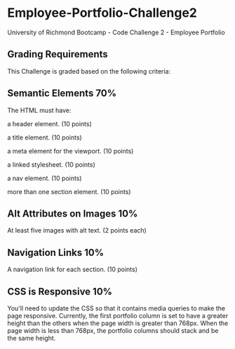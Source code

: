# Employee-Portfolio-Challenge2
University of Richmond Bootcamp - Code Challenge 2 - Employee Portfolio

## Grading Requirements
This Challenge is graded based on the following criteria:

## Semantic Elements 70%
The HTML must have:

a header element. (10 points)

a title element. (10 points)

a meta element for the viewport. (10 points)

a linked stylesheet. (10 points)

a nav element. (10 points)

more than one section element. (10 points)

## Alt Attributes on Images 10%
At least five images with alt text. (2 points each)

## Navigation Links 10%
A navigation link for each section. (10 points)

## CSS is Responsive 10%
You'll need to update the CSS so that it contains media queries to make the page responsive. Currently, the first portfolio column is set to have a greater height than the others when the page width is greater than 768px. When the page width is less than 768px, the portfolio columns should stack and be the same height.